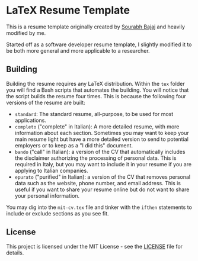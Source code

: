 # LaTeX Resume Template

This is a resume template originally created by [Sourabh Bajaj](https://github.com/sb2nov/resume) and heavily modified by me.

Started off as a software developer resume template, I slightly modified it to be both more general and more applicable to a researcher.

## Building

Building the resume requires any LaTeX distribution. Within the `tex` folder you will find a Bash scripts
that automates the building. You will notice that the script builds the resume four times. This is because
the following four versions of the resume are built:

- `standard`: The standard resume, all-purpose, to be used for most applications.
- `completo` ("complete" in Italian): A more detailed resume, with more information about each section.
  Sometimes you may want to keep your main resume light but have a more detailed version to send to
  potential employers or to keep as a "I did this" document.
- `bando` ("call" in Italian): a version of the CV that automatically includes the disclaimer
  authorizing the processing of personal data. This is required in Italy, but you may want to include
  it in your resume if you are applying to Italian companies.
- `epurato` ("purified" in Italian): a version of the CV that removes personal data such as the
  website, phone number, and email address. This is useful if you want to share your resume online
  but do not want to share your personal information.

You may dig into the `mit-cv.tex` file and tinker with the `ifthen` statements to include or exclude
sections as you see fit.

## License

This project is licensed under the MIT License - see the [LICENSE](LICENSE) file for details.
